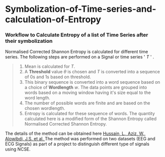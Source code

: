 # Symbolization-of-Time-series-and-calculation-of-Entropy

### Workflow to Calculate Entropy of a list of Time Series after their symbolization

Normalised Corrected Shannon Entropy is calculated for different time series.
The following steps are performed on a Signal or time series  ' $T$ ' . 
> 1. Mean is calculated for $T$.
> 2. A **Threshold** value $\theta$ is chosen and $T$ is converted into a sequence of 0s and 1s based on threshold.
> 3. This binary sequence is converted into a word sequence based on a choice of **Wordlength** $w$. The data points are grouped into words based on a moving window having it's size equal to the word length.
> 4. The number of possible words are finite and are based on the chosen wordlength.
> 5. Entropy is calculated for these sequence of words. The quantity calculated here is a modified form of the Shannon Entropy called Normalised Corrected Shannon Entropy.

The details of the method can be obtained here [  Hussain, L., Aziz, W., Alowibdi, J.S. et al. ](https://jphysiolanthropol.biomedcentral.com/articles/10.1186/s40101-017-0136-8)
The method was performed on two datasets (EEG and ECG Signals) as part of a project to distinguish different type of signals using NCSE.
